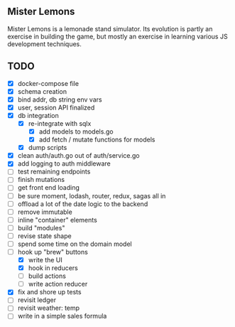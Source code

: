 ## Mister Lemons

Mister Lemons is a lemonade stand simulator. Its evolution is partly an
exercise in building the game, but mostly an exercise in learning various JS
development techniques.



## TODO

- [x] docker-compose file
- [x] schema creation
- [x] bind addr, db string env vars
- [x] user, session API finalized
- [x] db integration
  - [x] re-integrate with sqlx
    - [x] add models to models.go
    - [x] add fetch / mutate functions for models
  - [x] dump scripts
- [x] clean auth/auth.go out of auth/service.go
- [x] add logging to auth middleware
- [ ] test remaining endpoints
- [ ] finish mutations
- [ ] get front end loading
- [ ] be sure moment, lodash, router, redux, sagas all in
- [ ] offload a lot of the date logic to the backend
- [ ] remove immutable
- [ ] inline "container" elements
- [ ] build "modules"
- [ ] revise state shape
- [ ] spend some time on the domain model
- [ ] hook up "brew" buttons
  - [x] write the UI
  - [x] hook in reducers
  - [ ] build actions
  - [ ] write action reducer
- [x] fix and shore up tests
- [ ] revisit ledger
- [ ] revisit weather: temp
- [ ] write in a simple sales formula
